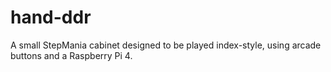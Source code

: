 # hand-ddr
A small StepMania cabinet designed to be played index-style, using arcade buttons and a Raspberry Pi 4.
